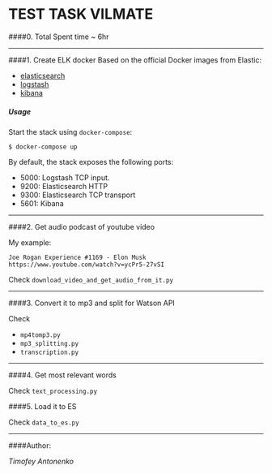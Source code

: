 # TEST TASK VILMATE

####0. Total Spent time ~ 6hr

___
####1. Create ELK docker
Based on the official Docker images from Elastic:

* [elasticsearch](https://github.com/elastic/elasticsearch-docker)
* [logstash](https://github.com/elastic/logstash-docker)
* [kibana](https://github.com/elastic/kibana-docker)

##### Usage

Start the stack using `docker-compose`:

```console
$ docker-compose up
```

By default, the stack exposes the following ports:
* 5000: Logstash TCP input.
* 9200: Elasticsearch HTTP
* 9300: Elasticsearch TCP transport
* 5601: Kibana
___

####2. Get audio podcast of youtube video

My example: 
```buildoutcfg
Joe Rogan Experience #1169 - Elon Musk
https://www.youtube.com/watch?v=ycPr5-27vSI
```

Check `download_video_and_get_audio_from_it.py`
___

####3. Convert it to mp3 and split for Watson API

Check 
 - `mp4tomp3.py`
 - `mp3_splitting.py`
 - `transcription.py`
___

####4. Get most relevant words

Check `text_processing.py`

####5. Load it to ES

Check `data_to_es.py`

___

####Author: 

*Timofey Antonenko*


